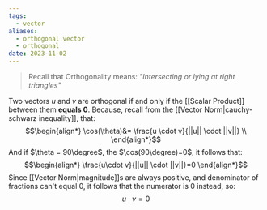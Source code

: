 ```yaml
---
tags:
  - vector
aliases:
  - orthogonal vector
  - orthogonal
date: 2023-11-02
---
```

> Recall that Orthogonality means: *"Intersecting or lying at right triangles"*

Two vectors $u$ and $v$ are orthogonal if and only if the [[Scalar Product]] between them **equals $0$**.
Because, recall from the [[Vector Norm|cauchy-schwarz inequality]], that:
$$\begin{align*}
 \cos(\theta)&=  \frac{u \cdot v}{||u|| \cdot ||v||} \\
\end{align*}$$
And if $\theta = 90\degree$, the $\cos(90\degree)=0$, it follows that:
$$\begin{align*}
\frac{u\cdot v}{||u|| \cdot ||v||}=0 
\end{align*}$$
Since [[Vector Norm|magnitude]]s are always positive, and denominator of fractions can't equal $0$, it follows that the numerator is $0$ instead, so:
$$
u \cdot v = 0
$$
